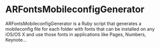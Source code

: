 ARFontsMobileconfigGenerator
============================

ARFontsMobileconfigGenerator is a Ruby script that generates a mobileconfig file for each folder with fonts that can be installed on any iOS/OS X and use those fonts in applications like Pages, Numbers, Keynote...
